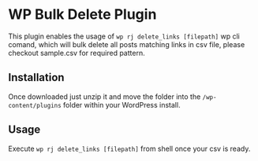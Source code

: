 # WP Bulk Delete Plugin

This plugin enables the usage of `wp rj delete_links [filepath]` wp cli comand, which will bulk delete all posts matching links in csv file, please checkout sample.csv for required pattern.

## Installation

Once downloaded just unzip it and move the folder into the `/wp-content/plugins` folder within your WordPress install.

## Usage

Execute `wp rj delete_links [filepath]` from shell once your csv is ready.